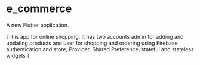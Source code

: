 # e_commerce

A new Flutter application.

[This app for online shopping. It has two accounts admin for adding and updating products and user for
shopping and ordering using Firebase authentication and store, Provider, Shared Preference, stateful and
stateless widgets ]
